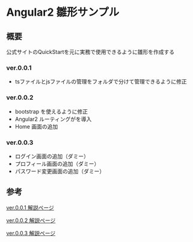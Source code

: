 # Angular2 雛形サンプル

## 概要
公式サイトのQuickStartを元に実務で使用できるように雛形を作成する

### ver.0.0.1
- tsファイルとjsファイルの管理をフォルダで分けて管理できるように修正

### ver.0.0.2
- bootstrap を使えるように修正
- Angular2 ルーティングがを導入
- Home 画面の追加

### ver.0.0.3
- ログイン画面の追加（ダミー）
- プロフィール画面の追加（ダミー）
- パスワード変更画面の追加（ダミー）


## 参考
[ver.0.0.1 解説ページ](http://qiita.com/nissato-hitoshi/items/05848f0d7bd7839c1d0e)

[ver.0.0.2 解説ページ](http://qiita.com/nissato-hitoshi/items/716ead1cfb1d4e4d46a1)

[ver.0.0.3 解説ページ](http://qiita.com/nissato-hitoshi/items/716ead1cfb1d4e4d46a1)


